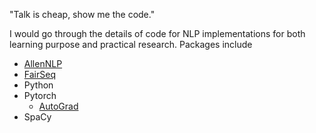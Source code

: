 "Talk is cheap, show me the code."

I would go through the details of code for NLP implementations for both learning purpose and practical research. Packages include
* [AllenNLP](https://github.com/allenai/allennlp)
* [FairSeq](https://github.com/pytorch/fairseq)
* Python
* Pytorch
  * [AutoGrad](https://www.kaggle.com/sergioli212/autograd-behind-gradient-descent)
* SpaCy

 

